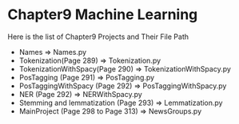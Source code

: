 # Chapter9 Machine Learning
Here is the list of Chapter9 Projects and Their File Path
- Names => Names.py
- Tokenization(Page 289) => Tokenization.py
- TokenizationWithSpacy(Page 290) => TokenizationWithSpacy.py
- PosTagging (Page 291) => PosTagging.py
- PosTaggingWithSpacy (Page 292) => PosTaggingWithSpacy.py
- NER (Page 292) => NERWithSpacy.py
- Stemming and lemmatization (Page 293) => Lemmatization.py
- MainProject (Page 298 to Page 313) => NewsGroups.py

